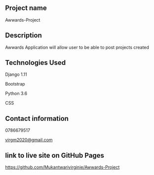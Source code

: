 ## Project name
Awwards-Project

## Description
Awwards Application will allow user to be able to post projects created 

## Technologies Used

Django 1.11

Bootstrap

Python 3.6

CSS 


## Contact information
0786679517

virgm2020@gmail.com


## link to live site on GitHub Pages
https://github.com/Mukantwarivirginie/Awwards-Project
